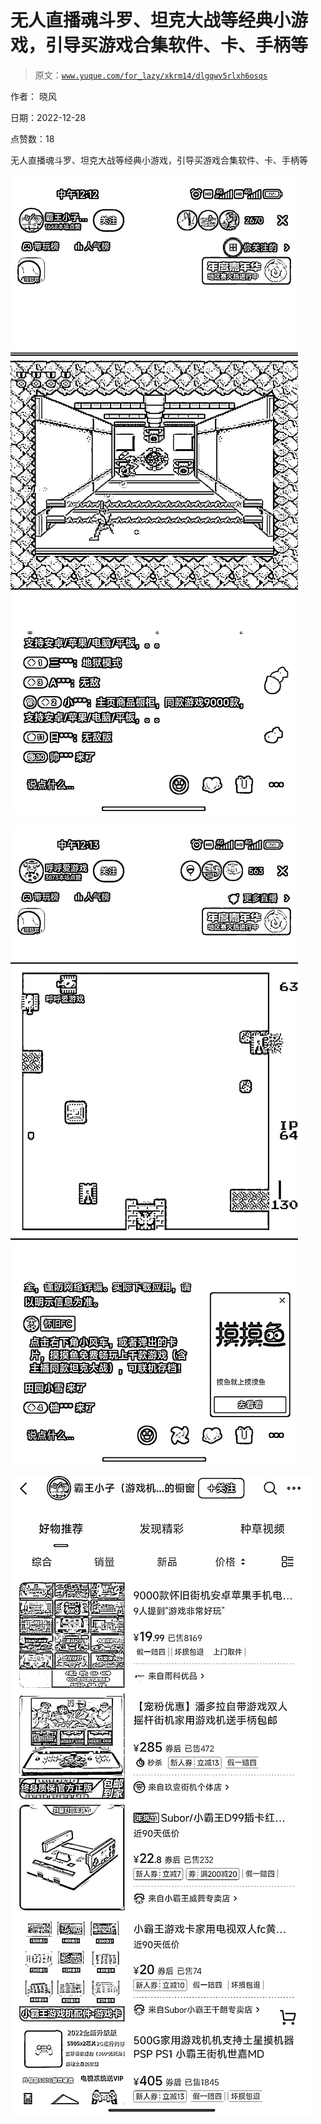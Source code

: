 # 无人直播魂斗罗、坦克大战等经典小游戏，引导买游戏合集软件、卡、手柄等

> 原文：[`www.yuque.com/for_lazy/xkrm14/dlgqwv5rlxh6osqs`](https://www.yuque.com/for_lazy/xkrm14/dlgqwv5rlxh6osqs)

作者： 晓风 

日期：2022-12-28 

点赞数：18 

无人直播魂斗罗、坦克大战等经典小游戏，引导买游戏合集软件、卡、手柄等 

![](img/528f00b0ab6d418b487acaac95557a46.png) 

![](img/48e95f1e168dd611f7765e61239bdfd2.png)  

![](img/b911bba6f5029056dfce9b8a4cd49686.png) 

